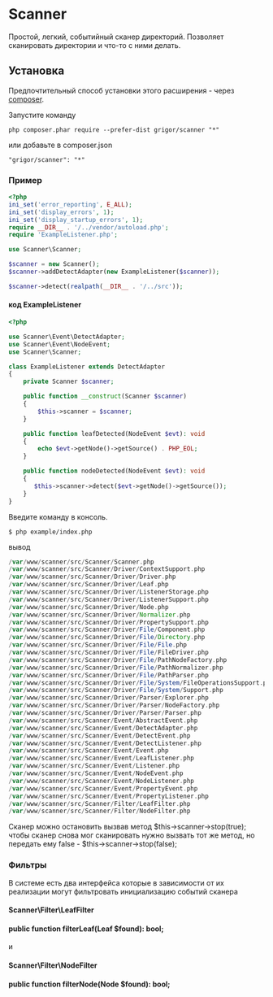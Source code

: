Scanner
======
Простой, легкий, событийный сканер директорий.
Позволяет сканировать директории и что-то с ними делать.


Установка
------------

Предпочтительный способ установки этого расширения - через [composer](http://getcomposer.org/download/).

Запустите команду

```
php composer.phar require --prefer-dist grigor/scanner "*"
```

или добавьте в composer.json

```
"grigor/scanner": "*"
```

### Пример

```php
<?php
ini_set('error_reporting', E_ALL);
ini_set('display_errors', 1);
ini_set('display_startup_errors', 1);
require __DIR__ . '/../vendor/autoload.php';
require 'ExampleListener.php';

use Scanner\Scanner;

$scanner = new Scanner();
$scanner->addDetectAdapter(new ExampleListener($scanner));

$scanner->detect(realpath(__DIR__ . '/../src'));
```

#### код ExampleListener

```php
<?php

use Scanner\Event\DetectAdapter;
use Scanner\Event\NodeEvent;
use Scanner\Scanner;

class ExampleListener extends DetectAdapter
{
    private Scanner $scanner;

    public function __construct(Scanner $scanner)
    {
        $this->scanner = $scanner;
    }

    public function leafDetected(NodeEvent $evt): void
    {
        echo $evt->getNode()->getSource() . PHP_EOL;
    }

    public function nodeDetected(NodeEvent $evt): void
    {
       $this->scanner->detect($evt->getNode()->getSource());
    }
}
```

Введите команду в консоль.

```
$ php example/index.php
```

вывод
```php
/var/www/scanner/src/Scanner/Scanner.php
/var/www/scanner/src/Scanner/Driver/ContextSupport.php
/var/www/scanner/src/Scanner/Driver/Driver.php
/var/www/scanner/src/Scanner/Driver/Leaf.php
/var/www/scanner/src/Scanner/Driver/ListenerStorage.php
/var/www/scanner/src/Scanner/Driver/ListenerSupport.php
/var/www/scanner/src/Scanner/Driver/Node.php
/var/www/scanner/src/Scanner/Driver/Normalizer.php
/var/www/scanner/src/Scanner/Driver/PropertySupport.php
/var/www/scanner/src/Scanner/Driver/File/Component.php
/var/www/scanner/src/Scanner/Driver/File/Directory.php
/var/www/scanner/src/Scanner/Driver/File/File.php
/var/www/scanner/src/Scanner/Driver/File/FileDriver.php
/var/www/scanner/src/Scanner/Driver/File/PathNodeFactory.php
/var/www/scanner/src/Scanner/Driver/File/PathNormalizer.php
/var/www/scanner/src/Scanner/Driver/File/PathParser.php
/var/www/scanner/src/Scanner/Driver/File/System/FileOperationsSupport.php
/var/www/scanner/src/Scanner/Driver/File/System/Support.php
/var/www/scanner/src/Scanner/Driver/Parser/Explorer.php
/var/www/scanner/src/Scanner/Driver/Parser/NodeFactory.php
/var/www/scanner/src/Scanner/Driver/Parser/Parser.php
/var/www/scanner/src/Scanner/Event/AbstractEvent.php
/var/www/scanner/src/Scanner/Event/DetectAdapter.php
/var/www/scanner/src/Scanner/Event/DetectEvent.php
/var/www/scanner/src/Scanner/Event/DetectListener.php
/var/www/scanner/src/Scanner/Event/Event.php
/var/www/scanner/src/Scanner/Event/LeafListener.php
/var/www/scanner/src/Scanner/Event/Listener.php
/var/www/scanner/src/Scanner/Event/NodeEvent.php
/var/www/scanner/src/Scanner/Event/NodeListener.php
/var/www/scanner/src/Scanner/Event/PropertyEvent.php
/var/www/scanner/src/Scanner/Event/PropertyListener.php
/var/www/scanner/src/Scanner/Filter/LeafFilter.php
/var/www/scanner/src/Scanner/Filter/NodeFilter.php
```

Сканер можно остановить вызвав метод $this->scanner->stop(true);
чтобы сканер снова мог сканировать нужно вызвать тот же метод, но передать ему false - $this->scanner->stop(false);

### Фильтры

В системе есть два интерфейса которые в зависимости от их реализации могут фильтровать инициализацию событий сканера

#### Scanner\Filter\LeafFilter

#### public function filterLeaf(Leaf $found): bool;
и
#### Scanner\Filter\NodeFilter
#### public function filterNode(Node $found): bool;

